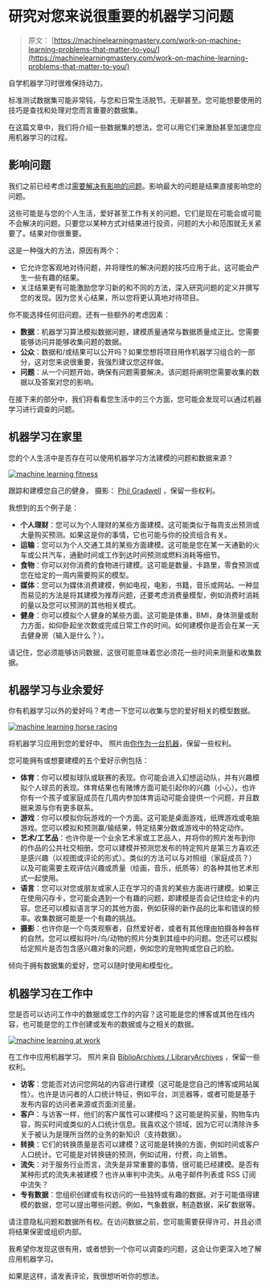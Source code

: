# 研究对您来说很重要的机器学习问题

> 原文： [https://machinelearningmastery.com/work-on-machine-learning-problems-that-matter-to-you/](https://machinelearningmastery.com/work-on-machine-learning-problems-that-matter-to-you/)

自学机器学习时很难保持动力。

标准测试数据集可能非常钝，与您和日常生活脱节。无聊甚至。您可能想要使用的技巧是查找和处理对您而言重要的数据集。

在这篇文章中，我们将介绍一些数据集的想法，您可以用它们来激励甚至加速您应用机器学习的过程。

## 影响问题

我们之前已经考虑过[需要解决有影响的问题](http://machinelearningmastery.com/machine-learning-that-matters/ "Machine Learning that Matters")。影响最大的问题是结果直接影响您的问题。

这些可能是与您的个人生活，爱好甚至工作有关的问题。它们是现在可能会或可能不会解决的问题。只要您以某种方式对结果进行投资，问题的大小和范围就无关紧要了。结果对你很重要。

这是一种强大的方法，原因有两个：

*   它允许您客观地对待问题，并将理性的解决问题的技巧应用于此，这可能会产生一些有趣的结果。
*   关注结果更有可能激励您学习新的和不同的方法，深入研究问题的定义并撰写您的发现。因为您关心结果，所以您将更认真地对待项目。

你不能选择任何旧问题。还有一些额外的考虑因素：

*   **数据**：机器学习算法模拟数据问题，建模质量通常与数据质量成正比。您需要能够访问并能够收集问题的数据。
*   **公众**：数据和/或结果可以公开吗？如果您想将项目用作机器学习组合的一部分，这对您来说很重要，我强烈建议您这样做。
*   **问题**：从一个问题开始，确保有问题需要解决。该问题将阐明您需要收集的数据以及答案对您的影响。

在接下来的部分中，我们将看看您生活中的三个方面，您可能会发现可以通过机器学习进行调查的问题。

## 机器学习在家里

您的个人生活中是否存在可以使用机器学习方法建模的问题和数据来源？

[![machine learning fitness](img/a7e159b0a34486d591929e28ae792e4c.jpg)](https://3qeqpr26caki16dnhd19sv6by6v-wpengine.netdna-ssl.com/wp-content/uploads/2014/06/machine-learning-fitness.jpg)

跟踪和建模您自己的健身。
摄影： [Phil Gradwell](https://www.flickr.com/photos/philgradwell/12420412833/sizes/l) ，保留一些权利。

我想到的五个例子是：

*   **个人理财**：您可以为个人理财的某些方面建模。这可能类似于每周支出预测或大量购买预测。如果这是你的事情，它也可能与你的投资组合有关。
*   **运输**：您可以为个人交通工具的某些方面建模。这可能是您在某一天通勤的火车或公共汽车，通勤时间或工作到达时间预测或燃料消耗等细节。
*   **食物**：你可以对你消费的食物进行建模。这可能是数量，卡路里，零食预测或您在给定的一周内需要购买的模型。
*   **媒体**：您可以为媒体消费建模，例如电视，电影，书籍，音乐或网站。一种显而易见的方法是将其建模为推荐问题，还要考虑消费量模型，例如消费时消耗的量以及您可以预测的其他相关模式。
*   **健身**：你可以模拟个人健身的某些方面。这可能是体重，BMI，身体测量或耐力方面，如仰卧起坐次数或完成日常工作的时间。如何建模你是否会在某一天去健身房（输入是什么？）。

请记住，您必须能够访问数据，这很可能意味着您必须花一些时间来测量和收集数据。

## 机器学习与业余爱好

你有机器学习以外的爱好吗？考虑一下您可以收集与您的爱好相关的模型数据。

[![machine learning horse racing](img/3a4af5a9c994745044e8b7dff2f2b6dd.jpg)](https://3qeqpr26caki16dnhd19sv6by6v-wpengine.netdna-ssl.com/wp-content/uploads/2014/06/machine-learning-horse-racing.jpg)

将机器学习应用到您的爱好中。
照片由[你作为一台机器](https://www.flickr.com/photos/youasamachine/7672323774/sizes/l)，保留一些权利。

您可能拥有或想要建模的五个爱好示例包括：

*   **体育**：你可以模拟球队或联赛的表现。你可能会进入幻想运动队，并有兴趣模拟个人球员的表现。体育结果也有赌博方面可能引起你的兴趣（小心）。也许你有一个孩子或家庭成员在几周内参加体育运动可能会提供一个问题，并且数据来源与你有更多联系。
*   **游戏**：你可以模拟你玩游戏的一个方面。这可能是桌面游戏，纸牌游戏或电脑游戏。您可以模拟和预测赢/输结果，特定结果分数或游戏中的特定动作。
*   **艺术/工艺品**：也许你是一个业余艺术家或工艺品人，并将你的照片发布到你的作品的公共社交相册。您可以建模并预测您发布的特定照片是第三方喜欢还是感兴趣（以视图或评论的形式）。类似的方法可以与对照组（家庭成员？）以及可能需要主观评估兴趣或质量（绘画，音乐，纸质等）的各种其他艺术形式一起使用。
*   **语言**：您可以对您或朋友或家人正在学习的语言的某些方面进行建模。如果正在使用闪存卡，您可能会遇到一个有趣的问题，即建模是否会记住给定卡的内容。您还可以模拟语言学习的其他方面，例如获得的新作品的比率和错误的频率。收集数据可能是一个有趣的挑战。
*   **摄影**：也许你是一个鸟类观察者，自然爱好者，或者有其他理由拍摄各种各样的自然。您可以模拟将叶/鸟/动物的照片分类到其组中的问题。您还可以模拟给定照片是否包含感兴趣对象的问题，例如您的宠物狗或您自己的脸。

倾向于拥有数据集的爱好，您可以随时使用和模型化。

## 机器学习在工作中

您是否可以访问工作中的数据或您工作的内容？这可能是您的博客或其他在线内容，也可能是您的工作创建或发布的数据或与之相关的数据。

[![machine learning at work](img/9097ffe38b130f58c367c0f053afddbd.jpg)](https://3qeqpr26caki16dnhd19sv6by6v-wpengine.netdna-ssl.com/wp-content/uploads/2014/06/machine-learning-at-work.jpg)

在工作中应用机器学习。
照片来自 [BiblioArchives / LibraryArchives](https://www.flickr.com/photos/lac-bac/4678564541/sizes/o/) ，保留一些权利。

*   **访客**：您能否对访问您网站的内容进行建模（这可能是您自己的博客或网站属性）。也许是访问者的人口统计特征，例如平台，浏览器等，或者可能是基于发布内容的访问者来源或页面浏览量。
*   **客户**：与访客一样，他们的客户属性可以建模吗？这可能是购买量，购物车内容，购买时间或类似的人口统计信息。我喜欢这个领域，因为它可以清除许多关于被认为是理所当然的业务的新知识（支持数据）。
*   **转换**：它们的转换质量是否可以建模？这可能是转换的方面，例如时间或客户人口统计。它可能是对转换链的预测，例如试用，付费，向上销售。
*   **流失**：对于服务行业而言，流失是非常重要的事情，很可能已经建模。是否有某种形式的流失未被建模？也许从审判中流失。从电子邮件列表或 RSS 订阅中流失？
*   **专有数据**：您组织创建或有权访问的一些独​​特或有趣的数据。对于可能值得建模的数据，您可以提出哪些问题。例如，气象数据，制造数据，采矿数据等。

请注意隐私问题和数据所有权。在访问数据之前，您可能需要获得许可，并且必须将结果保密或组织内部。

我希望你发现这很有用，或者想到一个你可以调查的问题，这会让你更深入地了解应用机器学习。

如果是这样，请发表评论，我很想听听你的想法。